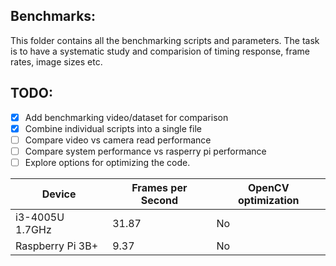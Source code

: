 ## Benchmarks:
This folder contains all the benchmarking scripts and parameters. The task is to have a systematic study and comparision of timing response, frame rates, image sizes etc. 
    
## TODO:
-  [x] Add benchmarking video/dataset for comparison
-  [x] Combine individual scripts into a single file
-  [ ] Compare video vs camera read performance
-  [ ] Compare system performance vs rasperry pi performance
-  [ ] Explore options for optimizing the code.

| Device            | Frames per Second |OpenCV optimization|
| ----------------- | ----------------- | ----------------- |
| i3-4005U 1.7GHz   | 31.87             |        No         |
| Raspberry Pi 3B+  | 9.37              |        No         |